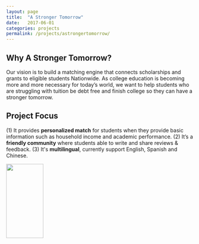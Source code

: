 ```yaml
---
layout: page
title:  "A Stronger Tomorrow"
date:   2017-06-01
categories: projects
permalink: /projects/astrongertomorrow/
---
```


## Why A Stronger Tomorrow?
Our vision is to build a matching engine that connects scholarships and grants to eligible students Nationwide. 
As college education is becoming more and more necessary for today’s world, we want to help students who are struggling with tuition be debt free and finish college so they can have a stronger tomorrow. 

## Project Focus
(1) It provides **personalized match** for students when they provide basic information such as household income and academic performance.
(2) It’s a **friendly community** where students able to write and share reviews & feedback.
(3) It's **multilingual**, currently support English, Spanish and Chinese.

<img src="{{ site.baseurl }}/assets/img/projects/ast/tipsdemo.gif" width="100px" height="200px" />

